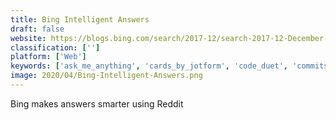 ```yaml
---
title: Bing Intelligent Answers
draft: false 
website: https://blogs.bing.com/search/2017-12/search-2017-12-December-AI-Update
classification: ['']
platform: ['Web']
keywords: ['ask_me_anything', 'cards_by_jotform', 'code_duet', 'commits.io', 'delegatecall', 'duckie', 'intern_answers', 'kite', 'officehours', 'one_degree', 'out_of_office_hours', 'planted', 'pollster', 'quora_video', 'simple_poll', 'sublime_tutor', 'visual_studio_code', 'wakie', 'whale', 'yes.no']
image: 2020/04/Bing-Intelligent-Answers.png
---
```

Bing makes answers smarter using Reddit